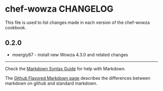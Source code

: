 chef-wowza CHANGELOG
====================

This file is used to list changes made in each version of the chef-wowza cookbook.

0.2.0
-----
- msergiy87 - install new Wowza 4.3.0 and related changes

- - -
Check the [Markdown Syntax Guide](http://daringfireball.net/projects/markdown/syntax) for help with Markdown.

The [Github Flavored Markdown page](http://github.github.com/github-flavored-markdown/) describes the differences between markdown on github and standard markdown.
